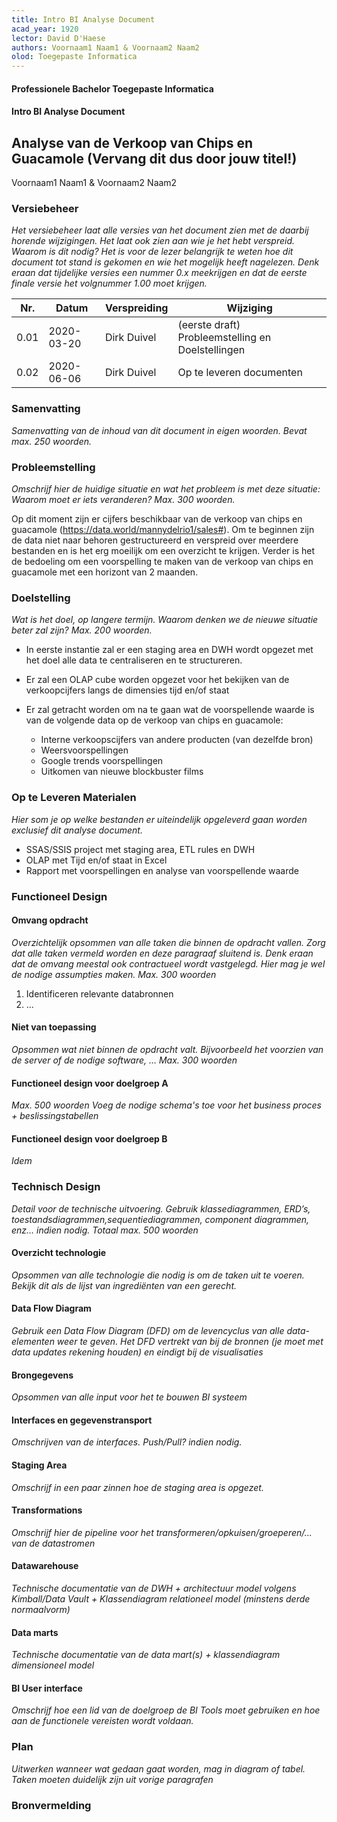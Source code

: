 ```yaml
---
title: Intro BI Analyse Document
acad_year: 1920
lector: David D'Haese
authors: Voornaam1 Naam1 & Voornaam2 Naam2
olod: Toegepaste Informatica
---
```


#### Professionele Bachelor Toegepaste Informatica

#### Intro BI Analyse Document

## Analyse van de Verkoop van Chips en Guacamole (Vervang dit dus door jouw titel!)

Voornaam1 Naam1 & Voornaam2 Naam2

### Versiebeheer

*Het versiebeheer laat alle versies van het document zien met de daarbij horende wijzigingen. Het laat ook zien aan wie je het hebt verspreid. Waarom is dit nodig? Het is voor de lezer belangrijk te weten hoe dit document tot stand is gekomen en wie het mogelijk heeft nagelezen. Denk eraan dat tijdelijke versies een nummer 0.x meekrijgen en dat de eerste finale versie het volgnummer 1.00 moet krijgen.*

| Nr.  | Datum      | Verspreiding | Wijziging                                         |
|------|------------|--------------|---------------------------------------------------|
| 0.01 | 2020-03-20 | Dirk Duivel  | (eerste draft) Probleemstelling en Doelstellingen |
| 0.02 | 2020-06-06 | Dirk Duivel  | Op te leveren documenten                          |

### Samenvatting

*Samenvatting van de inhoud van dit document in eigen woorden. Bevat max. 250 woorden.*

### Probleemstelling

*Omschrijf hier de huidige situatie en wat het probleem is met deze situatie: Waarom moet er iets veranderen? Max. 300 woorden.*

Op dit moment zijn er cijfers beschikbaar van de verkoop van chips en guacamole (https://data.world/mannydelrio1/sales#). Om te beginnen zijn de data niet naar behoren gestructureerd en verspreid over meerdere bestanden en is het erg moeilijk om een overzicht te krijgen. Verder is het de bedoeling om een voorspelling te maken van de verkoop van chips en guacamole met een horizont van 2 maanden.

### Doelstelling

*Wat is het doel, op langere termijn. Waarom denken we de nieuwe situatie beter zal zijn? Max. 200 woorden.*

- In eerste instantie zal er een staging area en DWH wordt opgezet met het doel alle data te centraliseren en te structureren.
- Er zal een OLAP cube worden opgezet voor het bekijken van de verkoopcijfers langs de dimensies tijd en/of staat
- Er zal getracht worden om na te gaan wat de voorspellende waarde is van de volgende data op de verkoop van chips en guacamole:

  - Interne verkoopscijfers van andere producten (van dezelfde bron)
  - Weersvoorspellingen
  - Google trends voorspellingen
  - Uitkomen van nieuwe blockbuster films

### Op te Leveren Materialen

*Hier som je op welke bestanden er uiteindelijk opgeleverd gaan worden exclusief dit analyse document.*

- SSAS/SSIS project met staging area, ETL rules en DWH
- OLAP met Tijd en/of staat in Excel
- Rapport met voorspellingen en analyse van voorspellende waarde

### Functioneel Design

#### Omvang opdracht

*Overzichtelijk opsommen van alle taken die binnen de opdracht vallen. Zorg dat alle taken vermeld worden en deze paragraaf sluitend is. Denk eraan dat de omvang meestal ook contractueel wordt vastgelegd. Hier mag je wel de nodige assumpties maken. Max. 300 woorden*

1. Identificeren relevante databronnen
2. &hellip;

#### Niet van toepassing

*Opsommen wat niet binnen de opdracht valt. Bijvoorbeeld het voorzien van de server of de nodige software, … Max. 300 woorden*

#### Functioneel design voor doelgroep A

*Max. 500 woorden Voeg de nodige schema's toe voor het business proces + beslissingstabellen*

#### Functioneel design voor doelgroep B

*Idem*

### Technisch Design

*Detail voor de technische uitvoering. Gebruik klassediagrammen, ERD’s, toestandsdiagrammen,sequentiediagrammen, component diagrammen, enz… indien nodig. Totaal max. 500 woorden*

#### Overzicht technologie

*Opsommen van alle technologie die nodig is om de taken uit te voeren. Bekijk dit als de lijst van ingrediënten van een gerecht.*

#### Data Flow Diagram

*Gebruik een Data Flow Diagram (DFD) om de levencyclus van alle data-elementen weer te geven. Het DFD vertrekt van bij de bronnen (je moet met data updates rekening houden) en eindigt bij de visualisaties*

#### Brongegevens

*Opsommen van alle input voor het te bouwen BI systeem*

#### Interfaces en gegevenstransport

*Omschrijven van de interfaces. Push/Pull?  indien nodig.*

#### Staging Area

*Omschrijf in een paar zinnen hoe de staging area is opgezet.*

#### Transformations

*Omschrijf hier de pipeline voor het transformeren/opkuisen/groeperen/... van de datastromen*

#### Datawarehouse

*Technische documentatie van de DWH + architectuur model volgens Kimball/Data Vault + Klassendiagram relationeel model (minstens derde normaalvorm)*

#### Data marts

*Technische documentatie van de data mart(s) + klassendiagram dimensioneel model*

#### BI User interface

*Omschrijf hoe een lid van de doelgroep de BI Tools moet gebruiken en hoe aan de functionele vereisten wordt voldaan.*

### Plan

*Uitwerken wanneer wat gedaan gaat worden, mag in diagram of tabel. Taken moeten duidelijk zijn uit vorige paragrafen*

### Bronvermelding
